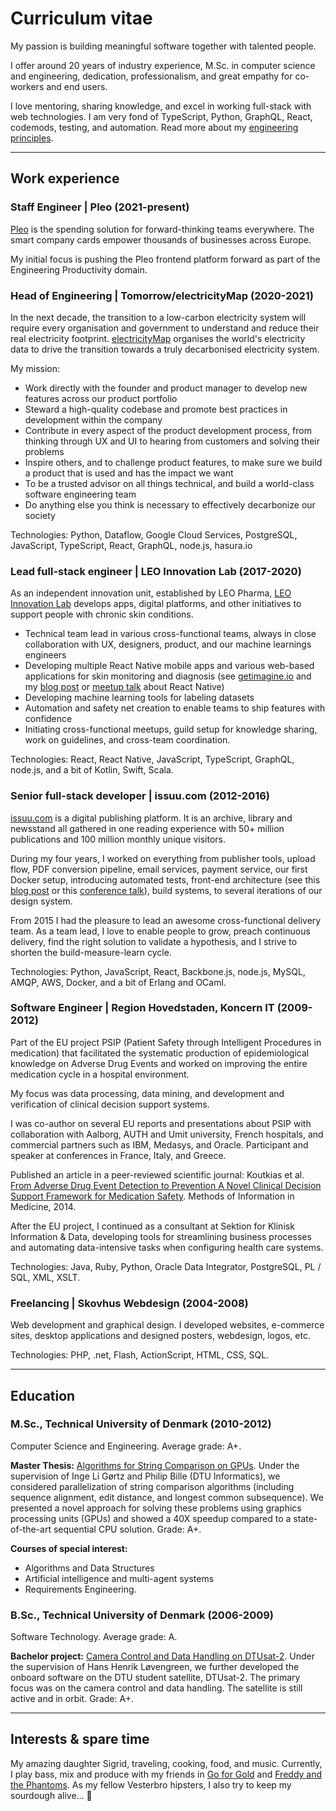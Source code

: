 # Curriculum vitae

My passion is building meaningful software together with talented people.

I offer around 20 years of industry experience, M.Sc. in computer science and engineering, dedication, professionalism, and great empathy for co-workers and end users.

I love mentoring, sharing knowledge, and excel in working full-stack with web technologies. I am very fond of TypeScript, Python, GraphQL, React, codemods, testing, and automation. Read more about my [engineering principles](/blog/software-engineering-principles/).

---

## Work experience

### Staff Engineer | Pleo (2021-present)

[Pleo](https://pleo.io) is the spending solution for forward-thinking teams everywhere. The smart company cards empower thousands of businesses across Europe.

My initial focus is pushing the Pleo frontend platform forward as part of the Engineering Productivity domain.

### Head of Engineering | Tomorrow/electricityMap (2020-2021)

In the next decade, the transition to a low-carbon electricity system will require every organisation and government to understand and reduce their real electricity footprint. [electricityMap](https://electricitymap.org/) organises the world's electricity data to drive the transition towards a truly decarbonised electricity system.

My mission:

- Work directly with the founder and product manager to develop new features across our product portfolio
- Steward a high-quality codebase and promote best practices in development within the company
- Contribute in every aspect of the product development process, from thinking through UX and UI to hearing from customers and solving their problems
- Inspire others, and to challenge product features, to make sure we build a product that is used and has the impact we want
- To be a trusted advisor on all things technical, and build a world-class software engineering team
- Do anything else you think is necessary to effectively decarbonize our society

Technologies: Python, Dataflow, Google Cloud Services, PostgreSQL, JavaScript, TypeScript, React, GraphQL, node.js, hasura.io

### Lead full-stack engineer | LEO Innovation Lab (2017-2020)

As an independent innovation unit, established by LEO Pharma, [LEO Innovation Lab](https://leoinnovationlab.com/) develops apps, digital platforms, and other initiatives to support people with chronic skin conditions.

- Technical team lead in various cross-functional teams, always in close collaboration with UX, designers, product, and our machine learnings engineers
- Developing multiple React Native mobile apps and various web-based applications for skin monitoring and diagnosis (see [getimagine.io](https://getimagine.io) and my [blog post](/blog/converting-an-app-to-react-native/) or [meetup talk](https://www.youtube.com/watch?v=S12ypU2VFfU) about React Native)
- Developing machine learning tools for labeling datasets
- Automation and safety net creation to enable teams to ship features with confidence
- Initiating cross-functional meetups, guild setup for knowledge sharing, work on guidelines, and cross-team coordination.

Technologies: React, React Native, JavaScript, TypeScript, GraphQL, node.js, and a bit of Kotlin, Swift, Scala.

### Senior full-stack developer | issuu.com (2012-2016)

[issuu.com](https://issuu.com) is a digital publishing platform. It is an archive, library and newsstand all gathered in one reading experience with 50+ million publications and 100 million monthly unique visitors.

During my four years, I worked on everything from publisher tools, upload flow, PDF conversion pipeline, email services, payment service, our first Docker setup, introducing automated tests, front-end architecture (see this [blog post](/blog/abandoning-the-mothership) or this [conference talk](https://vimeo.com/168543655)), build systems, to several iterations of our design system.

From 2015 I had the pleasure to lead an awesome cross-functional delivery team. As a team lead, I love to enable people to grow, preach continuous delivery, find the right solution to validate a hypothesis, and I strive to shorten the build-measure-learn cycle.

Technologies: Python, JavaScript, React, Backbone.js, node.js, MySQL, AMQP, AWS, Docker, and a bit of Erlang and OCaml.

### Software Engineer | Region Hovedstaden, Koncern IT (2009-2012)

Part of the EU project PSIP (Patient Safety through Intelligent Procedures in medication) that facilitated the systematic production of epidemiological knowledge on Adverse Drug Events and worked on improving the entire medication cycle in a hospital environment.

My focus was data processing, data mining, and development and verification of clinical decision support systems.

I was co-author on several EU reports and presentations about PSIP with collaboration with Aalborg, AUTH and Umit university, French hospitals, and commercial partners such as IBM, Medasys, and Oracle. Participant and speaker at conferences in France, Italy, and Greece.

Published an article in a peer-reviewed scientific journal: Koutkias et al. [From Adverse Drug Event Detection to Prevention A Novel Clinical Decision Support Framework for Medication Safety](https://www.researchgate.net/publication/267931932_From_Adverse_Drug_Event_Detection_to_Prevention_A_Novel_Clinical_Decision_Support_Framework_for_Medication_Safety). Methods of Information in Medicine, 2014.

After the EU project, I continued as a consultant at Sektion for Klinisk Information & Data, developing tools for streamlining business processes and automating data-intensive tasks when configuring health care systems.

Technologies: Java, Ruby, Python, Oracle Data Integrator, PostgreSQL, PL / SQL, XML, XSLT.

### Freelancing | Skovhus Webdesign (2004-2008)

Web development and graphical design. I developed websites, e-commerce sites, desktop applications and designed posters, webdesign, logos, etc.

Technologies: PHP, .net, Flash, ActionScript, HTML, CSS, SQL.

---

## Education

### M.Sc., Technical University of Denmark (2010-2012)

Computer Science and Engineering. Average grade: A+.

**Master Thesis:** [Algorithms for String Comparison on GPUs](https://issuu.com/skovhus/docs/string_comparison_on_gpus). Under the supervision of Inge Li Gørtz and Philip Bille (DTU Informatics), we considered parallelization of string comparison algorithms (including sequence alignment, edit distance, and longest common subsequence). We presented a novel approach for solving these problems using graphics processing units (GPUs) and showed a 40X speedup compared to a state-of-the-art sequential CPU solution. Grade: A+.

**Courses of special interest:**

- Algorithms and Data Structures
- Artificial intelligence and multi-agent systems
- Requirements Engineering.

### B.Sc., Technical University of Denmark (2006-2009)

Software Technology. Average grade: A.

**Bachelor project:** [Camera Control and Data Handling on DTUsat-2](http://etd.dtu.dk/thesis/247198/). Under the supervision of Hans Henrik Løvengreen, we further developed the onboard software on the DTU student satellite, DTUsat-2. The primary focus was on the camera control and data handling. The satellite is still active and in orbit. Grade: A+.

---

## Interests & spare time

My amazing daughter Sigrid, traveling, cooking, food, and music. Currently, I play bass, mix and produce with my friends in [Go for Gold](https://goforgold.dk) and [Freddy and the Phantoms](https://www.facebook.com/freddyphan). As my fellow Vesterbro hipsters, I also try to keep my sourdough alive... 🍞
